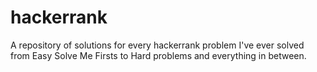 # hackerrank
A repository of solutions for every hackerrank problem I've ever solved from Easy Solve Me Firsts to Hard problems and everything in between.

